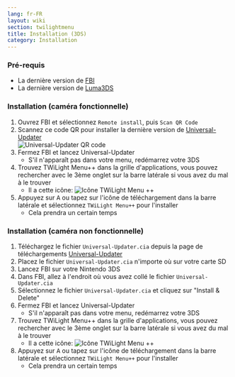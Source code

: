 ```yaml
---
lang: fr-FR
layout: wiki
section: twilightmenu
title: Installation (3DS)
category: Installation
---
```


### Pré-requis

- La dernière version de [FBI](https://github.com/Steveice10/FBI/releases/)
- La dernière version de [Luma3DS](https://github.com/lumateam/luma3ds/releases)

### Installation (caméra fonctionnelle)
1. Ouvrez FBI et sélectionnez `Remote install`, puis `Scan QR Code`
1. Scannez ce code QR pour installer la dernière version de [Universal-Updater](https://github.com/Universal-Team/Universal-Updater)<br> ![Universal-Updater QR code](https://db.universal-team.net/assets/images/qr/universal-updater.cia.png)
1. Fermez FBI et lancez Universal-Updater
   - S'il n'apparaît pas dans votre menu, redémarrez votre 3DS
1. Trouvez TWiLight Menu++ dans la grille d'applications, vous pouvez rechercher avec le 3ème onglet sur la barre latérale si vous avez du mal à le trouver
   - Il a cette icône: ![Icône TWiLight Menu ++](https://raw.githubusercontent.com/DS-Homebrew/TWiLightMenu/master/booter/icon.bmp)
1. Appuyez sur <kbd class="face">A</kbd> ou tapez sur l'icône de téléchargement dans la barre latérale et sélectionnez `TWiLight Menu++` pour l'installer
   - Cela prendra un certain temps

### Installation (caméra non fonctionnelle)
1. Téléchargez le fichier `Universal-Updater.cia` depuis la page de téléchargements [Universal-Updater](https://github.com/Universal-Team/Universal-Updater/releases)
1. Placez le fichier `Universal-Updater.cia` n'importe où sur votre carte SD
1. Lancez FBI sur votre Nintendo 3DS
1. Dans FBI, allez à l'endroit où vous avez collé le fichier `Universal-Updater.cia`
1. Sélectionnez le fichier `Universal-Updater.cia` et cliquez sur "Install & Delete"
1. Fermez FBI et lancez Universal-Updater
   - S'il n'apparaît pas dans votre menu, redémarrez votre 3DS
1. Trouvez TWiLight Menu++ dans la grille d'applications, vous pouvez rechercher avec le 3ème onglet sur la barre latérale si vous avez du mal à le trouver
   - Il a cette icône: ![Icône TWiLight Menu ++](https://raw.githubusercontent.com/DS-Homebrew/TWiLightMenu/master/booter/icon.bmp)
1. Appuyez sur <kbd class="face">A</kbd> ou tapez sur l'icône de téléchargement dans la barre latérale et sélectionnez `TWiLight Menu++` pour l'installer
   - Cela prendra un certain temps
